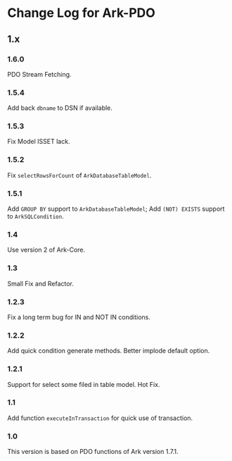 # Change Log for Ark-PDO

## 1.x

### 1.6.0

PDO Stream Fetching. 

### 1.5.4

Add back `dbname` to DSN if available.

### 1.5.3

Fix Model ISSET lack.

### 1.5.2 
Fix `selectRowsForCount` of `ArkDatabaseTableModel`.

### 1.5.1

Add `GROUP BY` support to `ArkDatabaseTableModel`;
Add `(NOT) EXISTS` support to `ArkSQLCondition`.

### 1.4

Use version 2 of Ark-Core.

### 1.3

Small Fix and Refactor.

### 1.2.3

Fix a long term bug for IN and NOT IN conditions.

### 1.2.2

Add quick condition generate methods.
Better implode default option.

### 1.2.1

Support for select some filed in table model.
Hot Fix.

### 1.1

Add function `executeInTransaction` for quick use of transaction.

### 1.0

This version is based on PDO functions of Ark version 1.7.1.

